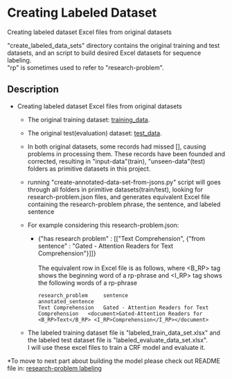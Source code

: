 # Creating Labeled Dataset
  
  Creating labeled dataset Excel files from original datasets<br />
  
  "create_labeled_data_sets" directory contains the original training and test datasets, and an script to build desired Excel datasets for sequence labeling.<br />
  "rp" is sometimes used to refer to "research-problem".
  
## Description

- Creating labeled dataset Excel files from original datasets
   - The original training dataset: [training_data](https://github.com/ncg-task/training-data).
   - The original test(evaluation) dataset: [test_data](https://github.com/ncg-task/test-data).
   - In both original datasets, some records had missed [], causing problems in processing them. These records have been founded
   and corrected, resulting in "input-data"(train), "unseen-data"(test) folders as primitive datasets in this project.

   - running "create-annotated-data-set-from-jsons.py" script will goes through all folders in primitive datasets(train/test), looking for research-problem.json
files, and generates equivalent Excel file containing the research-problem phrase, the sentence, and labeled sentence

   - For example considering this research-problem.json:
     -  {"has research problem" :
            [["Text Comprehension", {"from sentence" : "Gated - Attention Readers for Text Comprehension"}]]}<br />
             <br />The equivalent row in Excel file is as follows, where <B_RP> tag shows the beginning word of a rp-phrase and <I_RP> tag shows the following words of a rp-phrase<br /> 
           
            
            research_problem	 sentence	                                         annotated_sentence
            Text Comprehension	 Gated - Attention Readers for Text Comprehension	<document>Gated-Attention Readers for <B_RP>Text</B_RP> <I_RP>Comprehension</I_RP></document>
            
   - The labeled training dataset file is "labeled_train_data_set.xlsx" and the labeled test dataset file is "labeled_evaluate_data_set.xlsx".<br />I will use these excel files to train a CRF model and evaluate it.

*To move to next part about building the model please check out README file in: [research-problem labeling](rp-extractor-ml/rp_labeling)
